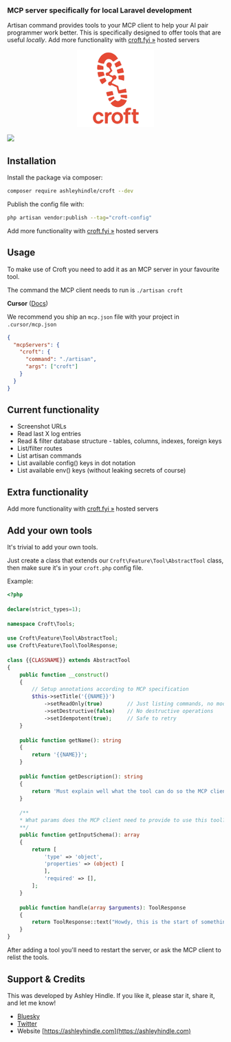 ### MCP server specifically for local Laravel development
Artisan command provides tools to your MCP client to help your AI pair programmer work better.
This is specifically designed to offer tools that are useful _locally_.
Add more functionality with [croft.fyi »](https://croft.fyi) hosted servers

<p align="center">
<img src="croft-logo3.png" width=180 height=180/>
</p>


![](docs-terminal.png)


## Installation

Install the package via composer:

```bash
composer require ashleyhindle/croft --dev
```

Publish the config file with:

```bash
php artisan vendor:publish --tag="croft-config"
```

Add more functionality with [croft.fyi »](https://croft.fyi) hosted servers

## Usage
To make use of Croft you need to add it as an MCP server in your favourite tool.

The command the MCP client needs to run is `./artisan croft`

**Cursor** ([Docs](https://docs.cursor.com/context/model-context-protocol#configuring-mcp-servers))

We recommend you ship an `mcp.json` file with your project in `.cursor/mcp.json`

```json
{
  "mcpServers": {
    "croft": {
      "command": "./artisan",
      "args": ["croft"]
    }
  }
}
```

## Current functionality
- Screenshot URLs
- Read last X log entries
- Read & filter database structure - tables, columns, indexes, foreign keys
- List/filter routes
- List artisan commands
- List available config() keys in dot notation
- List available env() keys (without leaking secrets of course)

## Extra functionality
Add more functionality with [croft.fyi »](https://croft.fyi) hosted servers

## Add your own tools
It's trivial to add your own tools.

Just create a class that extends our `Croft\Feature\Tool\AbstractTool` class, then make sure it's in your `croft.php` config file.

Example:
```php
<?php

declare(strict_types=1);

namespace Croft\Tools;

use Croft\Feature\Tool\AbstractTool;
use Croft\Feature\Tool\ToolResponse;

class {{CLASSNAME}} extends AbstractTool
{
    public function __construct()
    {
        // Setup annotations according to MCP specification
        $this->setTitle('{{NAME}}')
            ->setReadOnly(true)        // Just listing commands, no modifications
            ->setDestructive(false)    // No destructive operations
            ->setIdempotent(true);     // Safe to retry
    }

    public function getName(): string
    {
        return '{{NAME}}';
    }

    public function getDescription(): string
    {
        return 'Must explain well what the tool can do so the MCP client can decide when to use it.';
    }

    /**
    * What params does the MCP client need to provide to use this tool?
    **/
    public function getInputSchema(): array
    {
        return [
            'type' => 'object',
            'properties' => (object) [
            ],
            'required' => [],
        ];
    }

    public function handle(array $arguments): ToolResponse
    {
        return ToolResponse::text("Howdy, this is the start of something great.");
    }
}
```

After adding a tool you'll need to restart the server, or ask the MCP client to relist the tools.

## Support & Credits

This was developed by Ashley Hindle. If you like it, please star it, share it, and let me know!

- [Bluesky](https://bsky.app/profile/ashleyhindle.com)
- [Twitter](https://twitter.com/ashleyhindle)
- Website [https://ashleyhindle.com](https://ashleyhindle.com)
